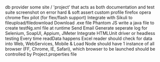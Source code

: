 db provider
some site / 'project' that acts as both documentation and test suite
screenshot on error
hard & soft assert
custom profile
firefox
opera
chrome
flex pilot (for flex/flash support)
Integrate with Sikuli to fileupload/filedownload
Download .exe file Phantom JS
write a java file to create testNg.xml file at runtime
Send Email
Generate seperate log for Selenium, SoapUI, Appium, JMeter
Integrate HTMLUnit driver or headless testing
Every time readData happens Excel reader should check for data into Web, WebServices, Mobile & Load
Node should have 1 instance of all browser (FF, Chrome, IE, Safari), which browser to be launched should be controlled by Project.properties file
